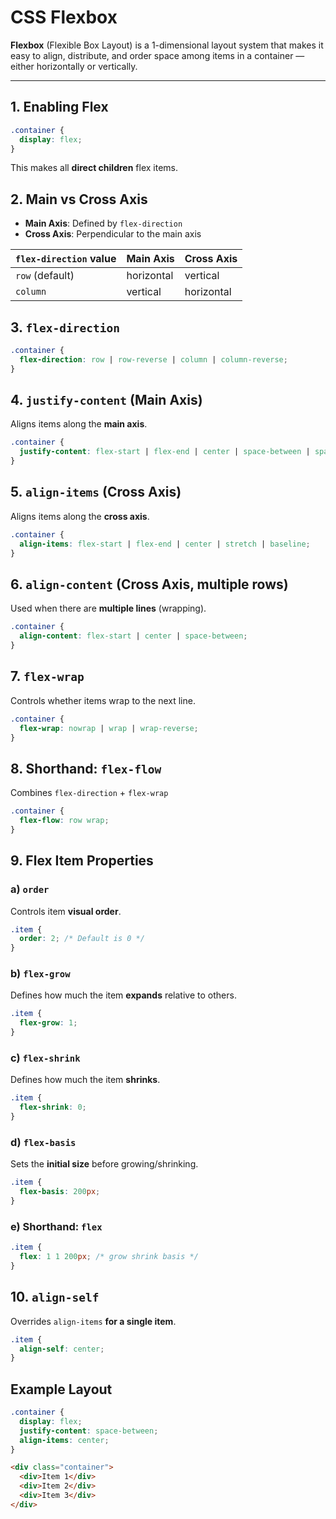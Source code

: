 # CSS Flexbox

**Flexbox** (Flexible Box Layout) is a 1-dimensional layout system that makes it easy to align, distribute, and order space among items in a container — either horizontally or vertically.

---

## 1. Enabling Flex

```css
.container {
  display: flex;
}
```

This makes all **direct children** flex items.

## 2. Main vs Cross Axis

* **Main Axis**: Defined by `flex-direction`
* **Cross Axis**: Perpendicular to the main axis

| `flex-direction` value | Main Axis  | Cross Axis |
| ---------------------- | ---------- | ---------- |
| `row` (default)        | horizontal | vertical   |
| `column`               | vertical   | horizontal |

## 3. `flex-direction`

```css
.container {
  flex-direction: row | row-reverse | column | column-reverse;
}
```

## 4. `justify-content` (Main Axis)

Aligns items along the **main axis**.

```css
.container {
  justify-content: flex-start | flex-end | center | space-between | space-around | space-evenly;
}
```

## 5. `align-items` (Cross Axis)

Aligns items along the **cross axis**.

```css
.container {
  align-items: flex-start | flex-end | center | stretch | baseline;
}
```

## 6. `align-content` (Cross Axis, multiple rows)

Used when there are **multiple lines** (wrapping).

```css
.container {
  align-content: flex-start | center | space-between;
}
```

## 7. `flex-wrap`

Controls whether items wrap to the next line.

```css
.container {
  flex-wrap: nowrap | wrap | wrap-reverse;
}
```

## 8. Shorthand: `flex-flow`

Combines `flex-direction` + `flex-wrap`

```css
.container {
  flex-flow: row wrap;
}
```

## 9. Flex Item Properties

### a) `order`

Controls item **visual order**.

```css
.item {
  order: 2; /* Default is 0 */
}
```

### b) `flex-grow`

Defines how much the item **expands** relative to others.

```css
.item {
  flex-grow: 1;
}
```

### c) `flex-shrink`

Defines how much the item **shrinks**.

```css
.item {
  flex-shrink: 0;
}
```

### d) `flex-basis`

Sets the **initial size** before growing/shrinking.

```css
.item {
  flex-basis: 200px;
}
```

### e) Shorthand: `flex`

```css
.item {
  flex: 1 1 200px; /* grow shrink basis */
}
```

## 10. `align-self`

Overrides `align-items` **for a single item**.

```css
.item {
  align-self: center;
}
```

## Example Layout

```css
.container {
  display: flex;
  justify-content: space-between;
  align-items: center;
}
```

```html
<div class="container">
  <div>Item 1</div>
  <div>Item 2</div>
  <div>Item 3</div>
</div>
```
